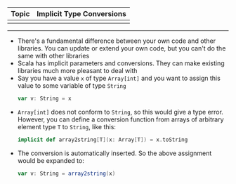 | Topic | Implicit Type Conversions |
| :--- | :--- |
|  |  |

---

*	There's a fundamental difference between your own code and other libraries. You can update or extend your own code, but you can't do the same with other libraries
*	Scala has implicit parameters and conversions. They can make existing libraries much more pleasant to deal with
*	Say you have a value `x` of type `Array[int]` and you want to assign this value to some variable of type `String`	
	```scala
	var v: String = x
	```
*	`Array[int]` does not conform to `String`, so this would give a type error. However, you can define a conversion function from arrays of arbitrary element type `T` to `String`, like this:
	```scala
	implicit def array2string[T](x: Array[T]) = x.toString
	```
*	The conversion is automatically inserted. So the above assignment would be expanded to:
	```scala
	var v: String = array2string(x)
	```
